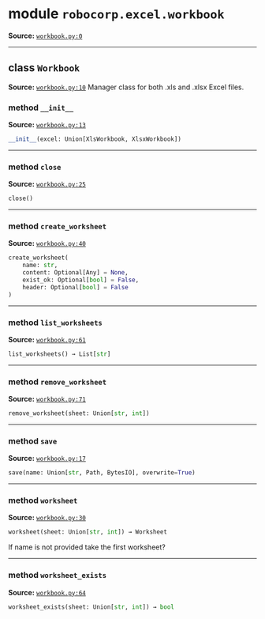 <!-- markdownlint-disable -->

# module `robocorp.excel.workbook`
**Source:** [`workbook.py:0`](https://github.com/robocorp/robo/tree/master/excel/src/robocorp/excel/workbook.py#L0)





---

## class `Workbook`
**Source:** [`workbook.py:10`](https://github.com/robocorp/robo/tree/master/excel/src/robocorp/excel/workbook.py#L10)
Manager class for both .xls and .xlsx Excel files.

### method `__init__`
**Source:** [`workbook.py:13`](https://github.com/robocorp/robo/tree/master/excel/src/robocorp/excel/workbook.py#L13)

```python
__init__(excel: Union[XlsWorkbook, XlsxWorkbook])
```







---

### method `close`
**Source:** [`workbook.py:25`](https://github.com/robocorp/robo/tree/master/excel/src/robocorp/excel/workbook.py#L25)

```python
close()
```




---

### method `create_worksheet`
**Source:** [`workbook.py:40`](https://github.com/robocorp/robo/tree/master/excel/src/robocorp/excel/workbook.py#L40)

```python
create_worksheet(
    name: str,
    content: Optional[Any] = None,
    exist_ok: Optional[bool] = False,
    header: Optional[bool] = False
)
```




---

### method `list_worksheets`
**Source:** [`workbook.py:61`](https://github.com/robocorp/robo/tree/master/excel/src/robocorp/excel/workbook.py#L61)

```python
list_worksheets() → List[str]
```




---

### method `remove_worksheet`
**Source:** [`workbook.py:71`](https://github.com/robocorp/robo/tree/master/excel/src/robocorp/excel/workbook.py#L71)

```python
remove_worksheet(sheet: Union[str, int])
```




---

### method `save`
**Source:** [`workbook.py:17`](https://github.com/robocorp/robo/tree/master/excel/src/robocorp/excel/workbook.py#L17)

```python
save(name: Union[str, Path, BytesIO], overwrite=True)
```




---

### method `worksheet`
**Source:** [`workbook.py:30`](https://github.com/robocorp/robo/tree/master/excel/src/robocorp/excel/workbook.py#L30)

```python
worksheet(sheet: Union[str, int]) → Worksheet
```

If name is not provided take the first worksheet?

---

### method `worksheet_exists`
**Source:** [`workbook.py:64`](https://github.com/robocorp/robo/tree/master/excel/src/robocorp/excel/workbook.py#L64)

```python
worksheet_exists(sheet: Union[str, int]) → bool
```





